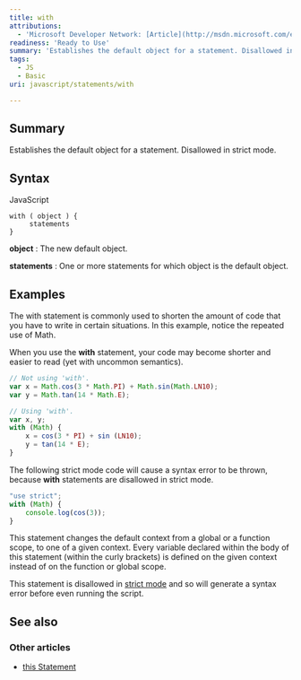 ```yaml
---
title: with
attributions:
  - 'Microsoft Developer Network: [Article](http://msdn.microsoft.com/en-us/library/ie/b294afx9(v=vs.94).aspx)'
readiness: 'Ready to Use'
summary: 'Establishes the default object for a statement. Disallowed in strict mode.'
tags:
  - JS
  - Basic
uri: javascript/statements/with

---
```

## <span>Summary</span>

Establishes the default object for a statement. Disallowed in strict mode.

## <span>Syntax</span>

<span class="language">JavaScript</span>

    with ( object ) {
         statements
    }

**object**
:   The new default object.

**statements**
:   One or more statements for which object is the default object.

## <span>Examples</span>

The with statement is commonly used to shorten the amount of code that you have to write in certain situations. In this example, notice the repeated use of Math.

When you use the **with** statement, your code may become shorter and easier to read (yet with uncommon semantics).

``` js
// Not using 'with'.
var x = Math.cos(3 * Math.PI) + Math.sin(Math.LN10);
var y = Math.tan(14 * Math.E);

// Using 'with'.
var x, y;
with (Math) {
    x = cos(3 * PI) + sin (LN10);
    y = tan(14 * E);
}
```

The following strict mode code will cause a syntax error to be thrown, because **with** statements are disallowed in strict mode.

``` js
"use strict";
with (Math) {
    console.log(cos(3));
}
```

This statement changes the default context from a global or a function scope, to one of a given context. Every variable declared within the body of this statement (within the curly brackets) is defined on the given context instead of on the function or global scope.

 This statement is disallowed in [strict mode](/javascript/directives/use_strict) and so will generate a syntax error before even running the script.

## <span>See also</span>

### <span>Other articles</span>

-   [this Statement](/javascript/statements/this)

